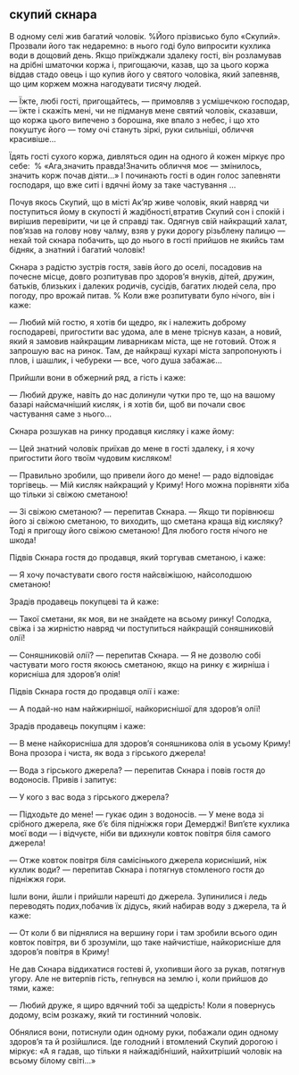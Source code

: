 ## скупий скнара

В одному селі жив багатий чоловік.
%Його прізвисько було «Скупий».
Прозвали його так недаремно: в нього годі було випросити кухлика води в дощовий день.
Якщо приїжджали здалеку гості, він розламував на дрібні шматочки коржа і, пригощаючи, казав, що за цього коржа віддав стадо овець і що купив його у святого чоловіка, який запевняв, що цим коржем можна нагодувати тисячу людей.

— Їжте, любі гості, пригощайтесь, — примовляв з усмішечкою господар, — їжте і скажіть мені, чи не підманув мене святий чоловік, сказавши, що коржа цього випечено з борошна, яке впало з небес, і що хто покуштує його — тому очі стануть зіркі, руки сильніші, обличчя красивіше...

Їдять гості сухого коржа, дивляться один на одного й кожен міркує про себе: 
% «Ага,значить правда!Значить обличчя моє — змінилось, значить корж почав діяти...»
І починають гості в один голос запевняти господаря, що вже ситі і вдячні йому за таке частування ...

Почув якось Скупий, що в місті Ак’яр живе чоловік, який навряд чи поступиться йому в скупості й жадібності,втратив Скупий сон і спокій і вирішив перевірити, чи це й справді так.
Одягнув свій найкращий халат, пов’язав на голову нову чалму, взяв у руки дорогу різьблену палицю — нехай той скнара побачить, що до нього в гості прийшов не якийсь там бідняк, а знатний і багатий чоловік!

Скнара з радістю зустрів гостя, завів його до оселі, посадовив на почесне місце, довго розпитував про здоров’я внуків, дітей, дружин, батьків, близьких і далеких родичів, сусідів, багатих людей села, про погоду, про врожай питав.
% Коли вже розпитувати було нічого, він і каже:

— Любий мій гостю, я хотів би щедро, як і належить доброму господареві, пригостити вас удома, але в мене тріснув казан, а новий, який я замовив найкращим ливарникам міста, ще не готовий.
Отож я запрошую вас на ринок.
Там, де найкращі кухарі міста запропонують і плов, і шашлик, і чебуреки — все, чого душа забажає...

Прийшли вони в обжерний ряд, а гість і каже:

— Любий друже, навіть до нас долинули чутки про те, що на вашому базарі найсмачніший кисляк, і я хотів би, щоб ви почали своє частування саме з нього...
Скнара розшукав на ринку продавця кисляку і каже йому:

— Цей знатний чоловік приїхав до мене в гості здалеку, і я хочу пригостити його твоїм чудовим кисляком!

— Правильно зробили, що привели його до мене! — радо відповідає торгівець. — Мій кисляк найкращий у Криму!
Ного можна порівняти хіба що тільки зі свіжою сметаною!

— Зі свіжою сметаною? — перепитав Скнара.
— Якщо ти порівнюєш його зі свіжою сметаною, то виходить, що сметана краща від кисляку?
Тоді я пригощу його свіжою сметаною!
Для любого гостя нічого не шкода!

Підвів Скнара гостя до продавця, який торгував сметаною, і каже:

— Я хочу почастувати свого гостя найсвіжішою, найсолодшою сметаною!

Зрадів продавець покупцеві та й каже:

— Такої сметани, як моя, ви не знайдете на всьому ринку!
Солодка, свіжа і за жирністю навряд чи поступиться найкращій соняшниковій олії!

— Соняшниковій олії? — перепитав Скнара. — Я не дозволю собі частувати мого гостя якоюсь сметаною, якщо на ринку є жирніша і корисніша для здоров’я олія!

Підвів Скнара гостя до продавця олії і каже:

— А подай-но нам найжирнішої, найкориснішої для здоров’я олії!

Зрадів продавець покупцям і каже:

— В мене найкорисніша для здоров’я соняшникова олія в усьому Криму!
Вона прозора і чиста, як вода з гірського джерела!

— Вода з гірського джерела? — перепитав Скнара і повів гостя до водоносів.
Привів і запитує:
— У кого з вас вода з гірського джерела?

— Підходьте до мене! — гукає один з водоносів. — У мене вода зі срібного джерела, яке б’є біля підніжжя гори Демерджі!
Вип’єте кухлика моєї води — і відчуєте, ніби ви вдихнули ковток повітря біля самого джерела!
— Отже ковток повітря біля самісінького джерела корисніший, ніж кухлик води? — перепитав Скнара і потягнув стомленого гостя до підніжжя гори.

Ішли вони, йшли і прийшли нарешті до джерела.
Зупинилися і ледь переводять подих,побачив їх дідусь, який набирав воду з джерела, та й каже:

— От коли б ви піднялися на вершину гори і там зробили всього один ковток повітря, ви б зрозуміли, що таке найчистіше, найкорисніше для здоров’я повітря в Криму!

Не дав Скнара віддихатися гостеві й, ухопивши його за рукав, потягнув угору.
Але не витерпів гість, гепнувся на землю і, коли прийшов до тями, каже:

— Любий друже, я щиро вдячний тобі за щедрість!
Коли я повернусь додому, всім розкажу, який ти гостинний чоловік.

Обнялися вони, потиснули один одному руки, побажали один одному здоров’я та й розійшлися.
Іде голодний і втомлений Скупий дорогою і міркує: «А я гадав, що тільки я найжадібніший, найхитріший чоловік на всьому білому світі...»
